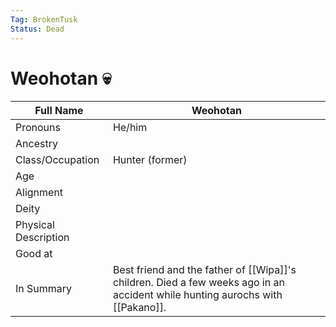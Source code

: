 ```yaml
---
Tag: BrokenTusk
Status: Dead
---
```

# Weohotan 💀

| Full Name            | Weohotan        |
| -------------------- | --------------- |
| Pronouns             | He/him          |
| Ancestry             |                 |
| Class/Occupation     | Hunter (former) |
| Age                  |                 |
| Alignment            |                 |
| Deity                |                 |
| Physical Description |                 |
| Good at              |                 |
| In Summary           |Best friend and the father of [[Wipa]]'s children. Died a few weeks ago in an accident while hunting aurochs with [[Pakano]]. |
